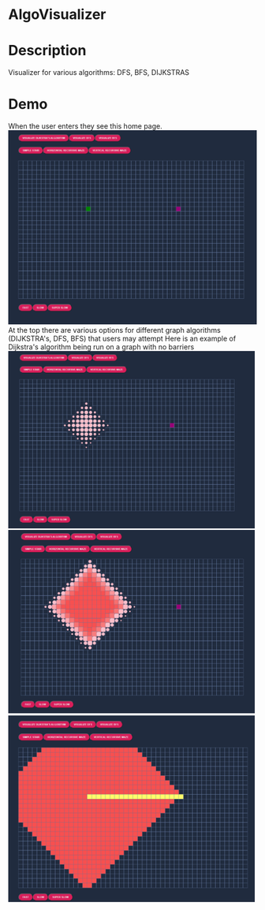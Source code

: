 # AlgoVisualizer
# Description
Visualizer for various algorithms: DFS, BFS, DIJKSTRAS
# Demo
When the user enters they see this home page.
<img src = "images/blank.png" width="1000"> 
At the top there are various options for different graph algorithms (DIJKSTRA's, DFS, BFS) that users may attempt
Here is an example of Dijkstra's algorithm being run on a graph with no barriers
<img src = "images/dijkstraBegin.png" width="500"> <img src = "images/dijkstraMid.png" width="500"> <img src = "images/dijkstraEnd.png" width="500">
